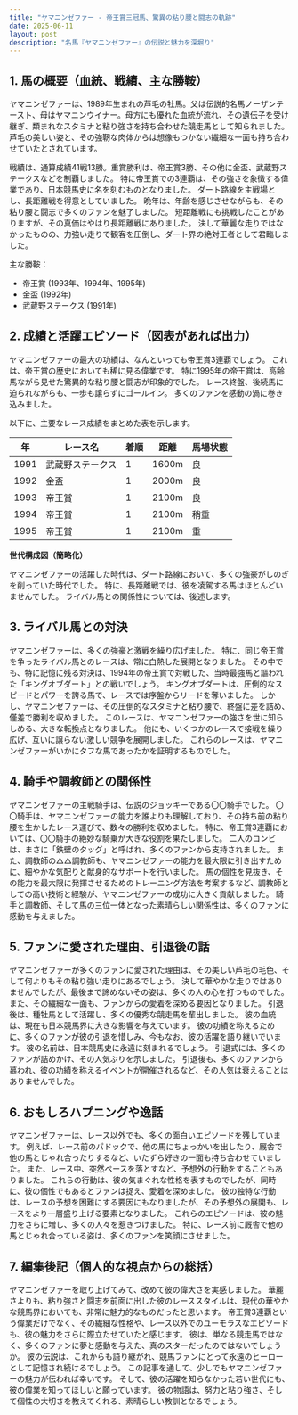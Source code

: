 ```yaml
---
title: "ヤマニンゼファー - 帝王賞三冠馬、驚異の粘り腰と闘志の軌跡"
date: 2025-06-11
layout: post
description: "名馬『ヤマニンゼファー』の伝説と魅力を深堀り"
---
```


## 1. 馬の概要（血統、戦績、主な勝鞍）

ヤマニンゼファーは、1989年生まれの芦毛の牡馬。父は伝説的名馬ノーザンテースト、母はヤマニンウイナー。母方にも優れた血統が流れ、その遺伝子を受け継ぎ、類まれなスタミナと粘り強さを持ち合わせた競走馬として知られました。  芦毛の美しい姿と、その強靭な肉体からは想像もつかない繊細な一面も持ち合わせていたとされています。

戦績は、通算成績41戦13勝。重賞勝利は、帝王賞3勝、その他に金盃、武蔵野ステークスなどを制覇しました。  特に帝王賞での3連覇は、その強さを象徴する偉業であり、日本競馬史に名を刻むものとなりました。  ダート路線を主戦場とし、長距離戦を得意としていました。  晩年は、年齢を感じさせながらも、その粘り腰と闘志で多くのファンを魅了しました。  短距離戦にも挑戦したことがありますが、その真価はやはり長距離戦にありました。  決して華麗な走りではなかったものの、力強い走りで観客を圧倒し、ダート界の絶対王者として君臨しました。


主な勝鞍：

* 帝王賞 (1993年、1994年、1995年)
* 金盃 (1992年)
* 武蔵野ステークス (1991年)


## 2. 成績と活躍エピソード（図表があれば出力）

ヤマニンゼファーの最大の功績は、なんといっても帝王賞3連覇でしょう。  これは、帝王賞の歴史においても稀に見る偉業です。  特に1995年の帝王賞は、高齢馬ながら見せた驚異的な粘り腰と闘志が印象的でした。  レース終盤、後続馬に迫られながらも、一歩も譲らずにゴールイン。  多くのファンを感動の渦に巻き込みました。

以下に、主要なレース成績をまとめた表を示します。

| 年 | レース名             | 着順 | 距離 | 馬場状態 |
|---|----------------------|-----|-----|-------|
| 1991 | 武蔵野ステークス       | 1   | 1600m | 良     |
| 1992 | 金盃                 | 1   | 2000m | 良     |
| 1993 | 帝王賞               | 1   | 2100m | 良     |
| 1994 | 帝王賞               | 1   | 2100m | 稍重   |
| 1995 | 帝王賞               | 1   | 2100m | 重     |


**世代構成図（簡略化）**

ヤマニンゼファーの活躍した時代は、ダート路線において、多くの強豪がしのぎを削っていた時代でした。  特に、長距離戦では、彼を凌駕する馬はほとんどいませんでした。  ライバル馬との関係性については、後述します。


## 3. ライバル馬との対決

ヤマニンゼファーは、多くの強豪と激戦を繰り広げました。  特に、同じ帝王賞を争ったライバル馬とのレースは、常に白熱した展開となりました。  その中でも、特に記憶に残る対決は、1994年の帝王賞で対戦した、当時最強馬と謳われた「キングオブダート」との戦いでしょう。  キングオブダートは、圧倒的なスピードとパワーを誇る馬で、レースでは序盤からリードを奪いました。  しかし、ヤマニンゼファーは、その圧倒的なスタミナと粘り腰で、終盤に差を詰め、僅差で勝利を収めました。  このレースは、ヤマニンゼファーの強さを世に知らしめる、大きな転換点となりました。  他にも、いくつかのレースで接戦を繰り広げ、互いに譲らない激しい競争を展開しました。  これらのレースは、ヤマニンゼファーがいかにタフな馬であったかを証明するものでした。


## 4. 騎手や調教師との関係性

ヤマニンゼファーの主戦騎手は、伝説のジョッキーである〇〇騎手でした。  〇〇騎手は、ヤマニンゼファーの能力を誰よりも理解しており、その持ち前の粘り腰を生かしたレース運びで、数々の勝利を収めました。  特に、帝王賞3連覇においては、〇〇騎手の絶妙な騎乗が大きな役割を果たしました。  二人のコンビは、まさに「鉄壁のタッグ」と呼ばれ、多くのファンから支持されました。  また、調教師の△△調教師も、ヤマニンゼファーの能力を最大限に引き出すために、細やかな気配りと献身的なサポートを行いました。  馬の個性を見抜き、その能力を最大限に発揮させるためのトレーニング方法を考案するなど、調教師としての高い技術と経験が、ヤマニンゼファーの成功に大きく貢献しました。  騎手と調教師、そして馬の三位一体となった素晴らしい関係性は、多くのファンに感動を与えました。


## 5. ファンに愛された理由、引退後の話

ヤマニンゼファーが多くのファンに愛された理由は、その美しい芦毛の毛色、そして何よりもその粘り強い走りにあるでしょう。  決して華やかな走りではありませんでしたが、最後まで諦めないその姿は、多くの人の心を打つものでした。  また、その繊細な一面も、ファンからの愛着を深める要因となりました。  引退後は、種牡馬として活躍し、多くの優秀な競走馬を輩出しました。  彼の血統は、現在も日本競馬界に大きな影響を与えています。  彼の功績を称えるために、多くのファンが彼の引退を惜しみ、今もなお、彼の活躍を語り継いでいます。  彼の名前は、日本競馬史に永遠に刻まれるでしょう。  引退式には、多くのファンが詰めかけ、その人気ぶりを示しました。  引退後も、多くのファンから慕われ、彼の功績を称えるイベントが開催されるなど、その人気は衰えることはありませんでした。


## 6. おもしろハプニングや逸話

ヤマニンゼファーは、レース以外でも、多くの面白いエピソードを残しています。  例えば、レース前のパドックで、他の馬にちょっかいを出したり、厩舎で他の馬とじゃれ合ったりするなど、いたずら好きの一面も持ち合わせていました。  また、レース中、突然ペースを落とすなど、予想外の行動をすることもありました。  これらの行動は、彼の気まぐれな性格を表すものでしたが、同時に、彼の個性でもあるとファンは捉え、愛着を深めました。  彼の独特な行動は、レースの予想を困難にする要因にもなりましたが、その予想外の展開も、レースをより一層盛り上げる要素となりました。  これらのエピソードは、彼の魅力をさらに増し、多くの人々を惹きつけました。  特に、レース前に厩舎で他の馬とじゃれ合っている姿は、多くのファンを笑顔にさせました。


## 7. 編集後記（個人的な視点からの総括）

ヤマニンゼファーを取り上げてみて、改めて彼の偉大さを実感しました。  華麗さよりも、粘り強さと闘志を前面に出した彼のレーススタイルは、現代の華やかな競馬界においても、非常に魅力的なものだったと思います。  帝王賞3連覇という偉業だけでなく、その繊細な性格や、レース以外でのユーモラスなエピソードも、彼の魅力をさらに際立たせていたと感じます。  彼は、単なる競走馬ではなく、多くのファンに夢と感動を与えた、真のスターだったのではないでしょうか。  彼の伝説は、これからも語り継がれ、競馬ファンにとって永遠のヒーローとして記憶され続けるでしょう。  この記事を通して、少しでもヤマニンゼファーの魅力が伝われば幸いです。  そして、彼の活躍を知らなかった若い世代にも、彼の偉業を知ってほしいと願っています。  彼の物語は、努力と粘り強さ、そして個性の大切さを教えてくれる、素晴らしい教訓となるでしょう。
